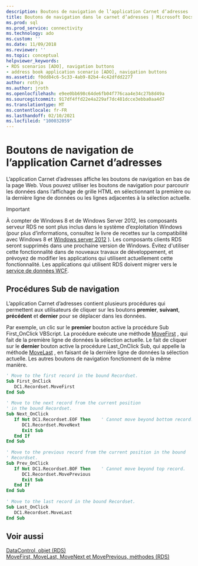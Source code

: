 ```yaml
---
description: Boutons de navigation de l’application Carnet d’adresses
title: Boutons de navigation dans le carnet d’adresses | Microsoft Docs
ms.prod: sql
ms.prod_service: connectivity
ms.technology: ado
ms.custom: ''
ms.date: 11/09/2018
ms.reviewer: ''
ms.topic: conceptual
helpviewer_keywords:
- RDS scenarios [ADO], navigation buttons
- address book application scenario [ADO], navigation buttons
ms.assetid: f0dd84c6-5c33-4ab9-82b4-4c42dfdd2277
author: rothja
ms.author: jroth
ms.openlocfilehash: e9ee0bb698c64de6fb04f776caa4e34c27b8d49a
ms.sourcegitcommit: 917df4ffd22e4a229af7dc481dcce3ebba0aa4d7
ms.translationtype: MT
ms.contentlocale: fr-FR
ms.lasthandoff: 02/10/2021
ms.locfileid: "100032059"
---
```

# <a name="address-book-navigation-buttons"></a>Boutons de navigation de l’application Carnet d’adresses
L’application Carnet d’adresses affiche les boutons de navigation en bas de la page Web. Vous pouvez utiliser les boutons de navigation pour parcourir les données dans l’affichage de grille HTML en sélectionnant la première ou la dernière ligne de données ou les lignes adjacentes à la sélection actuelle.  
  
> [!IMPORTANT]
>  À compter de Windows 8 et de Windows Server 2012, les composants serveur RDS ne sont plus inclus dans le système d’exploitation Windows (pour plus d’informations, consultez le livre de recettes sur la compatibilité avec Windows 8 et [Windows server 2012](https://www.microsoft.com/download/details.aspx?id=27416) ). Les composants clients RDS seront supprimés dans une prochaine version de Windows. Évitez d'utiliser cette fonctionnalité dans de nouveaux travaux de développement, et prévoyez de modifier les applications qui utilisent actuellement cette fonctionnalité. Les applications qui utilisent RDS doivent migrer vers le [service de données WCF](/dotnet/framework/wcf/).  
  
## <a name="navigation-sub-procedures"></a>Procédures Sub de navigation  
 L’application Carnet d’adresses contient plusieurs procédures qui permettent aux utilisateurs de cliquer sur les boutons **premier**, **suivant**, **précédent** et **dernier** pour se déplacer dans les données.  
  
 Par exemple, un clic sur le **premier** bouton active la procédure Sub First_OnClick VBScript. La procédure exécute une méthode [MoveFirst](../../reference/rds-api/movefirst-movelast-movenext-and-moveprevious-methods-rds.md) , qui fait de la première ligne de données la sélection actuelle. Le fait de cliquer sur le **dernier** bouton active la procédure Last_OnClick Sub, qui appelle la méthode [MoveLast](../../reference/rds-api/movefirst-movelast-movenext-and-moveprevious-methods-rds.md) , en faisant de la dernière ligne de données la sélection actuelle. Les autres boutons de navigation fonctionnent de la même manière.  
  
```vb
' Move to the first record in the bound Recordset.  
Sub First_OnClick  
   DC1.Recordset.MoveFirst  
End Sub  
  
' Move to the next record from the current position   
' in the bound Recordset.  
Sub Next_OnClick  
   If Not DC1.Recordset.EOF Then    ' Cannot move beyond bottom record.  
      DC1.Recordset.MoveNext  
      Exit Sub  
   End If     
End Sub  
  
' Move to the previous record from the current position in the bound   
' Recordset.  
Sub Prev_OnClick  
   If Not DC1.Recordset.BOF Then    ' Cannot move beyond top record.  
      DC1.Recordset.MovePrevious  
      Exit Sub  
   End If  
End Sub  
  
' Move to the last record in the bound Recordset.  
Sub Last_OnClick  
   DC1.Recordset.MoveLast  
End Sub  
```  
  
## <a name="see-also"></a>Voir aussi  
 [DataControl, objet (RDS)](../../reference/rds-api/datacontrol-object-rds.md)   
 [MoveFirst, MoveLast, MoveNext et MovePrevious, méthodes (RDS)](../../reference/rds-api/movefirst-movelast-movenext-and-moveprevious-methods-rds.md)